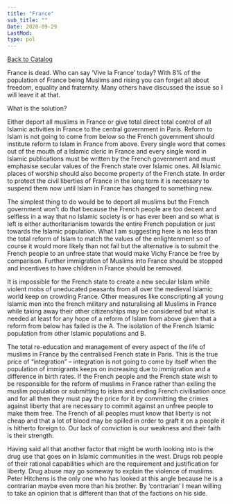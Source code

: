 ```yaml
---
title: "France"
sub_title: ""
Date: 2020-09-29
LastMod:
type: pol
---
```


[Back to Catalog](https://otaking.xyz/index.html)

France is dead. Who can say ‘Vive la France’ today? With 8% of the population of France being Muslims and rising you can forget all about freedom, equality and fraternity. Many others have discussed the issue so I will leave it at that.

What is the solution?

Either deport all muslims in France or give total direct total control of all Islamic activities in France to the central government in Paris. Reform to Islam is not going to come from below so the French government should institute reform to Islam in France from above. Every single word that comes out of the mouth of a Islamic cleric in France and every single word in Islamic publications must be written by the French government and must emphasise secular values of the French state over Islamic ones. All Islamic places of worship should also become property of the French state. In order to protect the civil liberties of France in the long term it is necessary to suspend them now until Islam in France has changed to something new.

The simplest thing to do would be to deport all muslims but the French government won’t do that because the French people are too decent and selfless in a way that no Islamic society is or has ever been and so what is left is either authoritarianism towards the entire French population or just towards the Islamic population. What I am suggesting here is no less than the total reform of Islam to match the values of the enlightenment so of course it would more likely than not fail but the alternative is to submit the French people to an unfree state that would make Vichy France be free by comparison. Further immigration of Muslims into France should be stopped and incentives to have children in France should be removed.

It is impossible for the French state to create a new secular Islam while violent mobs of uneducated peasants from all over the medieval Islamic world keep on crowding France. Other measures like conscripting all young Islamic men into the french military and naturalising all Muslims in France while taking away their other citizenships may be considered but what is needed at least for any hope of a reform of Islam from above given that a reform from below has failed is the A. The isolation of the French Islamic population from other Islamic populations and B.

The total re-education and management of every aspect of the life of muslims in France by the centralised French state in Paris. This is the true price of “integration” – integration is not going to come by itself when the population of immigrants keeps on increasing due to immigration and a difference in birth rates. If the French people and the French state wish to be responsible for the reform of muslims in France rather than exiling the muslim population or submitting to islam and ending French civilisation once and for all then they must pay the price for it by committing the crimes against liberty that are necessary to commit against an unfree people to make them free. The French of all peoples must know that liberty is not cheap and that a lot of blood may be spilled in order to graft it on a people it is hitherto foreign to. Our lack of conviction is our weakness and their faith is their strength.

Having said all that another factor that might be worth looking into is the drug use that goes on in Islamic communities in the west. Drugs rob people of their rational capabilities which are the requirement and justification for liberty. Drug abuse may go someway to explain the violence of muslims. Peter Hitchens is the only one who has looked at this angle because he is a contrarian maybe even more than his brother. By ‘contrarian’ I mean willing to take an opinion that is different than that of the factions on his side.
